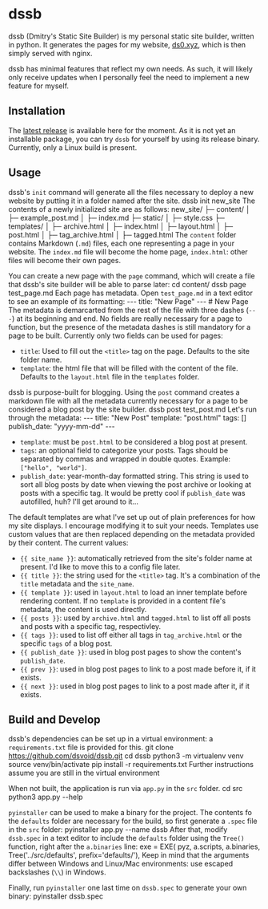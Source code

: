 # dssb
dssb (Dmitry's Static Site Builder) is my personal static site builder, written in python. It generates the pages for my website, [ds0.xyz](https://ds0.xyz), which is then simply served with nginx.

dssb has minimal features that reflect my own needs. As such, it will likely only receive updates when I personally feel the need to implement a new feature for myself.

## Installation
The [latest release](https://github.com/dsvoid/dssb/releases) is available here for the moment. As it is not yet an installable package, you can try `dssb` for yourself by using its release binary. Currently, only a Linux build is present.

## Usage
dssb's `init` command will generate all the files necessary to deploy a new website by putting it in a folder named after the site.
    dssb init new_site
The contents of a newly initialized site are as follows:
    new_site/
    ├─ content/
    │  ├─ example_post.md
    │  ├─ index.md
    ├─ static/
    │  ├─ style.css
    ├─ templates/
    │  ├─ archive.html
    │  ├─ index.html
    │  ├─ layout.html
    │  ├─ post.html
    │  ├─ tag_archive.html
    │  ├─ tagged.html
The `content` folder contains Markdown (`.md`) files, each one representing a page in your website. The `index.md` file will become the home page, `index.html`: other files will become their own pages.

You can create a new page with the `page` command, which will create a file that dssb's site builder will be able to parse later:
    cd content/
    dssb page test_page.md
Each page has metadata. Open `test_page.md` in a text editor to see an example of its formatting:
    ---
    title: "New Page"
    ---
    # New Page
The metadata is demarcarted from the rest of the file with three dashes (`---`) at its beginning and end. No fields are really necessary for a page to function, but the presence of the metadata dashes is still mandatory for a page to be built. Currently only two fields can be used for pages:
- `title`: Used to fill out the `<title>` tag on the page. Defaults to the site folder name.
- `template`: the html file that will be filled with the content of the file. Defaults to the `layout.html` file in the `templates` folder.

dssb is purpose-built for blogging. Using the `post` command creates a markdown file with all the metadata currently necessary for a page to be considered a blog post by the site builder.
    dssb post test_post.md
Let's run through the metadata:
    ---
    title: "New Post"
    template: "post.html"
    tags: []
    publish_date: "yyyy-mm-dd"
    ---
- `template`: must be `post.html` to be considered a blog post at present.
- `tags`: an optional field to categorize your posts. Tags should be separated by commas and wrapped in double quotes. Example: `["hello", "world"]`.
- `publish_date`: year-month-day formatted string. This string is used to sort all blog posts by date when viewing the post archive or looking at posts with a specific tag.
It would be pretty cool if `publish_date` was autofilled, huh? I'll get around to it...

The default templates are what I've set up out of plain preferences for how my site displays. I encourage modifying it to suit your needs. Templates use custom values that are then replaced depending on the metadata provided by their content. The current values:
- `{{ site_name }}`: automatically retrieved from the site's folder name at present. I'd like to move this to a config file later.
- `{{ title }}`: the string used for the `<title>` tag. It's a combination of the `title` metadata and the `site_name`.
- `{{ template }}`: used in `layout.html` to load an inner template before rendering content. If no `template` is provided in a content file's metadata, the content is used directly.
- `{{ posts }}`: used by `archive.html` and `tagged.html` to list off all posts and posts with a specific tag, respectivley.
- `{{ tags }}`: used to list off either all tags in `tag_archive.html` or the specific `tags` of a blog post.
- `{{ publish_date }}`: used in blog post pages to show the content's `publish_date`.
- `{{ prev }}`: used in blog post pages to link to a post made before it, if it exists.
- `{{ next }}`: used in blog post pages to link to a post made after it, if it exists.

## Build and Develop
dssb's dependencies can be set up in a virtual environment: a `requirements.txt` file is provided for this.
    git clone https://github.com/dsvoid/dssb.git
    cd dssb
    python3 -m virtualenv venv
    source venv/bin/activate
    pip install -r requirements.txt
Further instructions assume you are still in the virtual environment

When not built, the application is run via `app.py` in the `src` folder.
    cd src
    python3 app.py --help

`pyinstaller` can be used to make a binary for the project. The contents fo the `defaults` folder are necessary for the build, so first generate a `.spec` file in the `src` folder:
    pyinstaller app.py --name dssb
After that, modify `dssb.spec` in a text editor to include the `defaults` folder using the `Tree()` function, right after the `a.binaries` line:
    exe = EXE(
    pyz,
    a.scripts,
    a.binaries,
    Tree('../src/defaults', prefix='defaults/'),
Keep in mind that the arguments differ between Windows and Linux/Mac environments: use escaped backslashes (`\\`) in Windows.

Finally, run `pyinstaller` one last time on `dssb.spec` to generate your own binary:
    pyinstaller dssb.spec
